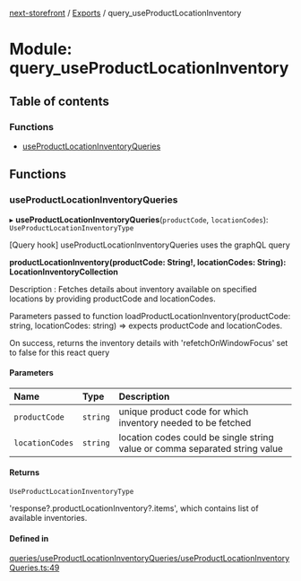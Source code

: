 [next-storefront](../README.md) / [Exports](../modules.md) / query_useProductLocationInventory

# Module: query_useProductLocationInventory

## Table of contents

### Functions

- [useProductLocationInventoryQueries](query_useProductLocationInventory.md#useproductlocationinventoryqueries)

## Functions

### useProductLocationInventoryQueries

▸ **useProductLocationInventoryQueries**(`productCode`, `locationCodes`): `UseProductLocationInventoryType`

[Query hook] useProductLocationInventoryQueries uses the graphQL query

<b>productLocationInventory(productCode: String!, locationCodes: String): LocationInventoryCollection</b>

Description : Fetches details about inventory available on specified locations by providing productCode and locationCodes.

Parameters passed to function loadProductLocationInventory(productCode: string, locationCodes: string) => expects productCode and locationCodes.

On success, returns the inventory details with 'refetchOnWindowFocus' set to false for this react query

#### Parameters

| Name            | Type     | Description                                                                 |
| :-------------- | :------- | :-------------------------------------------------------------------------- |
| `productCode`   | `string` | unique product code for which inventory needed to be fetched                |
| `locationCodes` | `string` | location codes could be single string value or comma separated string value |

#### Returns

`UseProductLocationInventoryType`

'response?.productLocationInventory?.items', which contains list of available inventories.

#### Defined in

[queries/useProductLocationInventoryQueries/useProductLocationInventoryQueries.ts:49](https://github.com/KiboSoftware/nextjs-storefront/blob/a6cbcc7/hooks/queries/useProductLocationInventoryQueries/useProductLocationInventoryQueries.ts#L49)
